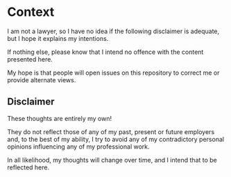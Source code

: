# Context

I am not a lawyer, so I have no idea if the following disclaimer is
adequate, but I hope it explains my intentions.

If nothing else, please know that I intend no offence with the content
presented here.

My hope is that people will open issues on this repository to correct me
or provide alternate views.


## Disclaimer

These thoughts are entirely my own!

They do not reflect those of any of my past, present or future employers
and, to the best of my ability, I try to avoid any of my contradictory
personal opinions influencing any of my professional work.

In all likelihood, my thoughts will change over time, and I intend that
to be reflected here.
